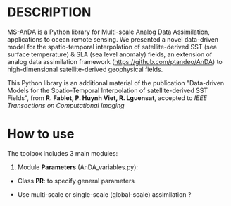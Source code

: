 
# DESCRIPTION
MS-AnDA is a Python library for Multi-scale Analog Data Assimilation, applications to ocean remote sensing. We presented a novel data-driven model for the spatio-temporal interpolation of satellite-derived SST (sea surface temperature) & SLA (sea level anomaly) fields, an extension of analog data assimilation framework (https://github.com/ptandeo/AnDA) to high-dimensional satellite-derived geophysical fields.
 
This Python library is an additional material of the publication "Data-driven Models for the Spatio-Temporal Interpolation of satellite-derived SST Fields", from **R. Fablet, P. Huynh Viet, R. Lguensat**, accepted to *IEEE Transactions on Computational Imaging*

# How to use
The toolbox includes 3 main modules:
1. Module **Parameters** (AnDA_variables.py): 
- Class **PR**: to specify general parameters
* Use multi-scale or single-scale (global-scale) assimilation ?
